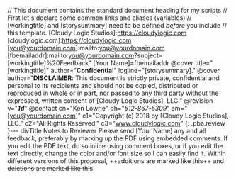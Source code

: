 // This document contains the standard document heading for my scripts
// First let's declare some common links and aliases (variables)
// [workingtitle] and [storysummary] need to be defined *before* you include
// this template.
[Cloudy Logic Studios]:https://cloudylogic.com
[cloudylogic.com]:https://cloudylogic.com
[you@yourdomain.com]:mailto:you@yourdomain.com
[fbemailaddr]:mailto:you@yourdomain.com?subject=[workingtitle]%20Feedback"
[Your Name]=fbemailaddr
@cover title="[workingtitle]" author="**Confidential**" logline="[storysummary]."
@cover author="**DISCLAIMER**: This document is strictly private, confidential and personal to its recipients and should not be copied, distributed or reproduced in whole or in part, nor passed to any third party without the expressed, written consent of [Cloudy Logic Studios], LLC."
@revision v="***1d***"
@contact cn="Ken Lowrie" ph="*512-867-5309*" em="[you@yourdomain.com]" c1="Copyright (c) 2018 by [Cloudy Logic Studios], LLC." c2="All Rights Reserved." c3="www.cloudylogic.com"
{: .pba.review }--- divTitle Notes to Reviewer
    Please send [Your Name] any and all feedback, preferably by marking up the PDF using embedded comments. If you edit the PDF text, do so inline using comment boxes, or if you edit the text directly, change the color and/or font size so I can easily find it. Within different versions of this proposal, ++additions are marked like this++ and ~~deletions are marked like this~~
